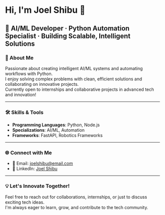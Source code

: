 # Hi, I'm Joel Shibu 👋

## 🚀 AI/ML Developer · Python Automation Specialist · Building Scalable, Intelligent Solutions

### 🌟 About Me
Passionate about creating intelligent AI/ML systems and automating workflows with Python.  
I enjoy solving complex problems with clean, efficient solutions and collaborating on innovative projects.  
Currently open to internships and collaborative projects in advanced tech and innovation!

---

### 🛠 Skills & Tools
- **Programming Languages**: Python, Node.js  
- **Specializations**: AI/ML, Automation  
- **Frameworks**: FastAPI, Robotics Frameworks  

---

### 🌐 Connect with Me
- 📧 Email: [joelshibu@email.com](mailto:joelshibu@email.com)  
- 🔗 LinkedIn: [Joel Shibu](https://linkedin.com/in/joelshibu)  

---

### 💡 Let's Innovate Together!
Feel free to reach out for collaborations, internships, or just to discuss exciting tech ideas.  
I'm always eager to learn, grow, and contribute to the tech community.  
